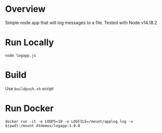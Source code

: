 # Overview

Simple node app that will log messages to a file.  Tested with Node v14.18.2

# Run Locally

```
node logapp.js
```

# Build

Use `buildpush.sh` script

# Run Docker

```
docker run -it -e LOOPS=10 -e LOGFILE=/mount/applog.log -v $(pwd):/mount dtdemos/logapp:1.0.0 
```
